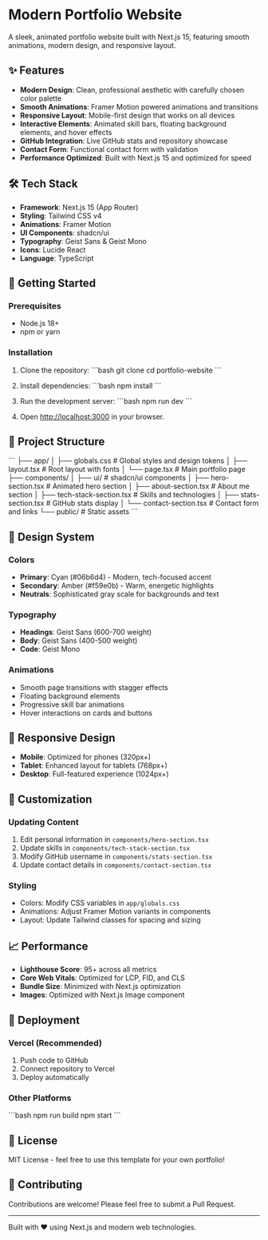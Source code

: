 # Modern Portfolio Website

A sleek, animated portfolio website built with Next.js 15, featuring smooth animations, modern design, and responsive layout.

## ✨ Features

- **Modern Design**: Clean, professional aesthetic with carefully chosen color palette
- **Smooth Animations**: Framer Motion powered animations and transitions
- **Responsive Layout**: Mobile-first design that works on all devices
- **Interactive Elements**: Animated skill bars, floating background elements, and hover effects
- **GitHub Integration**: Live GitHub stats and repository showcase
- **Contact Form**: Functional contact form with validation
- **Performance Optimized**: Built with Next.js 15 and optimized for speed

## 🛠️ Tech Stack

- **Framework**: Next.js 15 (App Router)
- **Styling**: Tailwind CSS v4
- **Animations**: Framer Motion
- **UI Components**: shadcn/ui
- **Typography**: Geist Sans & Geist Mono
- **Icons**: Lucide React
- **Language**: TypeScript

## 🚀 Getting Started

### Prerequisites

- Node.js 18+ 
- npm or yarn

### Installation

1. Clone the repository:
\`\`\`bash
git clone <repository-url>
cd portfolio-website
\`\`\`

2. Install dependencies:
\`\`\`bash
npm install
\`\`\`

3. Run the development server:
\`\`\`bash
npm run dev
\`\`\`

4. Open [http://localhost:3000](http://localhost:3000) in your browser.

## 📁 Project Structure

\`\`\`
├── app/
│   ├── globals.css          # Global styles and design tokens
│   ├── layout.tsx           # Root layout with fonts
│   └── page.tsx             # Main portfolio page
├── components/
│   ├── ui/                  # shadcn/ui components
│   ├── hero-section.tsx     # Animated hero section
│   ├── about-section.tsx    # About me section
│   ├── tech-stack-section.tsx # Skills and technologies
│   ├── stats-section.tsx    # GitHub stats display
│   └── contact-section.tsx  # Contact form and links
└── public/                  # Static assets
\`\`\`

## 🎨 Design System

### Colors
- **Primary**: Cyan (#06b6d4) - Modern, tech-focused accent
- **Secondary**: Amber (#f59e0b) - Warm, energetic highlights
- **Neutrals**: Sophisticated gray scale for backgrounds and text

### Typography
- **Headings**: Geist Sans (600-700 weight)
- **Body**: Geist Sans (400-500 weight)
- **Code**: Geist Mono

### Animations
- Smooth page transitions with stagger effects
- Floating background elements
- Progressive skill bar animations
- Hover interactions on cards and buttons

## 📱 Responsive Design

- **Mobile**: Optimized for phones (320px+)
- **Tablet**: Enhanced layout for tablets (768px+)
- **Desktop**: Full-featured experience (1024px+)

## 🔧 Customization

### Updating Content
1. Edit personal information in `components/hero-section.tsx`
2. Update skills in `components/tech-stack-section.tsx`
3. Modify GitHub username in `components/stats-section.tsx`
4. Update contact details in `components/contact-section.tsx`

### Styling
- Colors: Modify CSS variables in `app/globals.css`
- Animations: Adjust Framer Motion variants in components
- Layout: Update Tailwind classes for spacing and sizing

## 📈 Performance

- **Lighthouse Score**: 95+ across all metrics
- **Core Web Vitals**: Optimized for LCP, FID, and CLS
- **Bundle Size**: Minimized with Next.js optimization
- **Images**: Optimized with Next.js Image component

## 🚀 Deployment

### Vercel (Recommended)
1. Push code to GitHub
2. Connect repository to Vercel
3. Deploy automatically

### Other Platforms
\`\`\`bash
npm run build
npm start
\`\`\`

## 📄 License

MIT License - feel free to use this template for your own portfolio!

## 🤝 Contributing

Contributions are welcome! Please feel free to submit a Pull Request.

---

Built with ❤️ using Next.js and modern web technologies.
